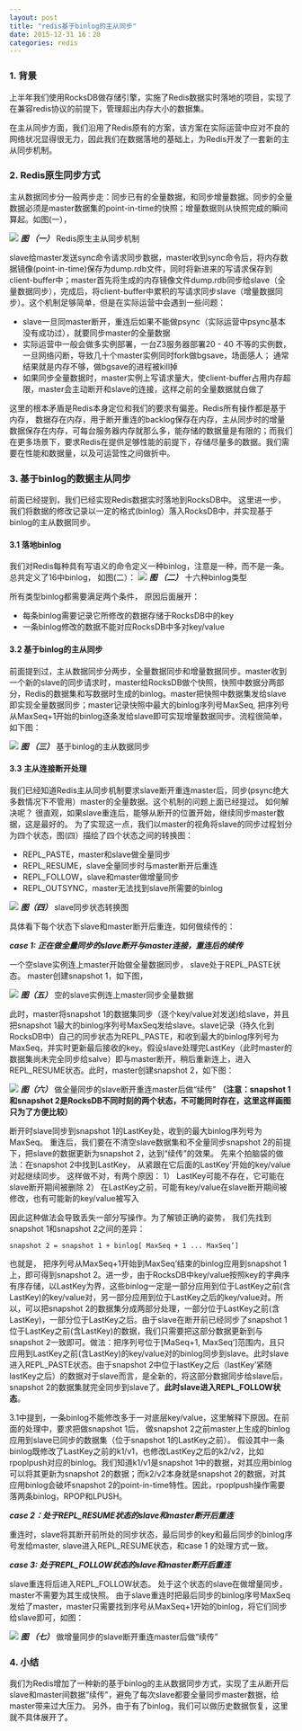 ```yaml
---
layout: post
title: "redis基于binlog的主从同步"
date: 2015-12-31 16：20
categories: redis 
---
```


### 1. 背景 ###

上半年我们使用RocksDB做存储引擎，实施了Redis数据实时落地的项目，实现了在兼容redis协议的前提下，管理超出内存大小的数据集。

在主从同步方面，我们沿用了Redis原有的方案，该方案在实际运营中应对不良的网络状况显得很无力，因此我们在数据落地的基础上，为Redis开发了一套新的主从同步机制。

### 2. Redis原生同步方式 ###

主从数据同步分一般两步走：同步已有的全量数据，和同步增量数据。同步的全量数据必须是master数据集的point-in-time的快照；增量数据则从快照完成的瞬间算起。如图(一），

![](https://raw.githubusercontent.com/paralleld/paralleld.github.io/master/images/binlog/1.png)
 ***图 （一）*** Redis原生主从同步机制
 
slave给master发送sync命令请求同步数据，master收到sync命令后，将内存数据镜像(point-in-time)保存为dump.rdb文件，同时将新进来的写请求保存到client-buffer中；master首先将生成的内存镜像文件dump.rdb同步给slave（全量数据同步），完成后，将client-buffer中累积的写请求同步slave（增量数据同步）。这个机制足够简单，但是在实际运营中会遇到一些问题：

- slave一旦同master断开，重连后如果不能做psync（实际运营中psync基本没有成功过），就要同步master的全量数据
- 实际运营中一般会做多实例部署，一台Z3服务器部署20 - 40 不等的实例数，一旦网络闪断，导致几十个master实例同时fork做bgsave，场面感人； 通常结果就是内存不够，做bgsave的进程被kill掉
- 如果同步全量数据时，master实例上写请求量大，使client-buffer占用内存超限，master会主动断开和slave的连接，这样之前的全量数据就白做了

这里的根本矛盾是Redis本身定位和我们的要求有偏差。Redis所有操作都是基于内存， 数据存在内存，用于断开重连的backlog保存在内存，主从同步时的增量数据保存在内存，可每台服务器内存就那么多，能存储的数据量是有限的；而我们在更多场景下，要求Redis在提供足够性能的前提下，存储尽量多的数据。我们需要在性能和数据量，以及可运营性之间做折中。

### 3. 基于binlog的数据主从同步 ###

前面已经提到，我们已经实现Redis数据实时落地到RocksDB中。 这里进一步，我们将数据的修改记录以一定的格式(binlog）落入RocksDB中，并实现基于binlog的主从数据同步。

#### 3.1 落地binlog ####

我们对Redis每种具有写语义的命令定义一种binlog，注意是一种，而不是一条。 总共定义了16中binlog， 如图(二）：
![](https://raw.githubusercontent.com/paralleld/paralleld.github.io/master/images/binlog/2.png)
 ***图 （二）*** 十六种binlog类型

所有类型binlog都需要满足两个条件， 原因后面展开：

* 每条binlog需要记录它所修改的数据存储于RocksDB中的key
* 一条binlog修改的数据不能对应RocksDB中多对key/value


#### 3.2 基于binlog的主从同步 ####

前面提到过，主从数据同步分两步，全量数据同步和增量数据同步。master收到一个新的slave的同步请求时，master给RocksDB做个快照，快照中数据分两部分，Redis的数据集和写数据时生成的binlog。master把快照中数据集发给slave即实现全量数据同步；master记录快照中最大的binlog序列号MaxSeq, 把序列号从MaxSeq+1开始的binlog逐条发给slave即可实现增量数据同步。流程很简单，如下图：

![](https://raw.githubusercontent.com/paralleld/paralleld.github.io/master/images/binlog/3.png)
 ***图 （三）***  基于binlog的主从数据同步

#### 3.3 主从连接断开处理 ####

我们已经知道Redis主从同步机制要求slave断开重连master后，同步(psync绝大多数情况下不管用）master的全量数据。这个机制的问题上面已经提过。 如何解决呢？ 很直观，如果slave重连后，能够从断开的位置开始，继续同步master数据，这是最好的。 为了实现这一点，我们以master的视角将slave的同步过程划分为四个状态，图(四）描绘了四个状态之间的转换图：

- REPL\_PASTE，master和slave做全量同步
- REPL\_RESUME，slave全量同步时与master断开后重连
-  REPL\_FOLLOW，slave和master做增量同步
- REPL\_OUTSYNC，master无法找到slave所需要的binlog

![](https://raw.githubusercontent.com/paralleld/paralleld.github.io/master/images/binlog/4.png)
***图（四）***  slave同步状态转换图

具体看下每个状态下slave和master断开后重连，如何做续传的：

___case 1: 正在做全量同步的slave断开与master连接，重连后的续传___

一个空slave实例连上master开始做全量数据同步， slave处于REPL_PASTE状态。 master创建snapshot 1，如下图，

![](https://raw.githubusercontent.com/paralleld/paralleld.github.io/master/images/binlog/5.png)
***图（五）*** 空的slave实例连上master同步全量数据

此时，master将snapshot 1的数据集同步（逐个key/value对发送)给slave，并且把snapshot 1最大的binlog序列号MaxSeq发给slave。slave记录（持久化到RocksDB中）自己的同步状态为REPL_PASTE，和收到最大的binlog序列号为MaxSeq，并实时更新最后接收的key。假设slave处理完LastKey（此时master的数据集尚未完全同步给salve）即与master断开，稍后重新连上，进入REPL_RESUME状态。此时，master创建snapshot 2，如下图：

![](https://raw.githubusercontent.com/paralleld/paralleld.github.io/master/images/binlog/6.png)
***图（六）*** 做全量同步的slave断开重连master后做“续传” 
__（注意：snapshot 1和snapshot 2是RocksDB不同时刻的两个状态，不可能同时存在，这里这样画图只为了方便比较）__

断开时slave同步到snapshot 1的LastKey处，收到的最大binlog序列号为MaxSeq。 重连后，我们要在不清空slave数据集和不全量同步snapshot 2的前提下，把slave的数据更新为snapshot 2，达到“续传”的效果。 先来个拍脑袋的做法：在snapshot 2中找到LastKey， 从紧跟在它后面的LastKey’开始的key/value对起继续同步。 这样做不对，有两个原因：
1）  LastKey可能不存在，它可能在slave断开期间被删除
2）  在LastKey之前，可能有key/value在slave断开期间被修改，也有可能新的key/value被写入

因此这种做法会导致丢失一部分写操作。为了解锁正确的姿势， 我们先找到snapshot 1和snapshot 2之间的差异：

	snapshot 2 = snapshot 1 + binlog[ MaxSeq + 1 ... MaxSeq’]

也就是， 把序列号从MaxSeq+1开始到MaxSeq’结束的binlog应用到snapshot 1上，即可得到snapshot 2。进一步，由于RocksDB中key/value按照key的字典序有序存储，以LastKey为界，这些binlog一定是一部分应用到位于LastKey之前(含LastKey)的key/value对，另一部分应用到位于LastKey之后的key/value对。所以，可以把snapshot 2的数据集分成两部分处理，一部分位于LastKey之前(含LastKey)，一部分位于LastKey之后。由于slave在断开前已经同步了snapshot 1位于LastKey之前(含LastKey)的数据，我们只需要把这部分数据更新到与snapshot 2一致即可。做法：把序列号位于[MaSeq+1, MaxSeq’]范围内，且只应用到LastKey之前(含LastKey)的key/value对的binlog同步到slave。此时slave进入REPL\_PASTE状态。由于snapshot 2中位于lastKey之后（lastKey’紧随lastKey之后）的数据对于slave而言，是全新的，将这部分数据同步给slave后，snapshot 2的数据集就完全同步到slave了。__此时slave进入REPL_FOLLOW状态__。

3.1中提到，一条binlog不能修改多于一对底层key/value，这里解释下原因。在前面的处理中，要求把做snapshot 1后， 做snapshot 2之前master上生成的binlog应用到slave已同步的数据集（位于snapshot 1的LastKey之前）。 假设其中一条binlog既修改了LastKey之前的k1/v1，也修改LastKey之后的k2/v2，比如rpoplpush对应的binlog。我们知道k1/v1是snapshot 1中的数据，对其应用binlog可以将其更新为snapshot 2的数据；而k2/v2本身就是snapshot 2的数据，对其应用binlog会破坏snapshot 2的point-in-time特性。因此，rpoplpush操作需要落两条binlog，RPOP和LPUSH。

___case 2：处于REPL_RESUME状态的slave和master断开后重连___

重连时，slave将其断开前所处的同步状态，最后同步的key和最后同步的binlog序号发给master, slave进入REPL_RESUME状态，和case 1
的处理方式一致。

___case 3: 处于REPL_FOLLOW状态的slave和master断开后重连___

slave重连将后进入REPL_FOLLOW状态。 处于这个状态的slave在做增量同步，master不需要为其生成快照。 由于slave重连时把最后同步的binlog序号MaxSeq发给了master，master只需要找到序号从MaxSeq+1开始的binlog，将它们同步给slave即可，如图：

![](https://raw.githubusercontent.com/paralleld/paralleld.github.io/master/images/binlog/7.png)
***图 （七）*** 做增量同步的slave断开重连master后做“续传”

### 4. 小结 ###

我们为Redis增加了一种新的基于binlog的主从数据同步方式，实现了主从断开后slave和master间数据“续传”，避免了每次slave都要全量同步master数据，给master带来过大压力。 另外，由于有了binlog，我们可以做历史数据恢复，这里就不具体展开了。
